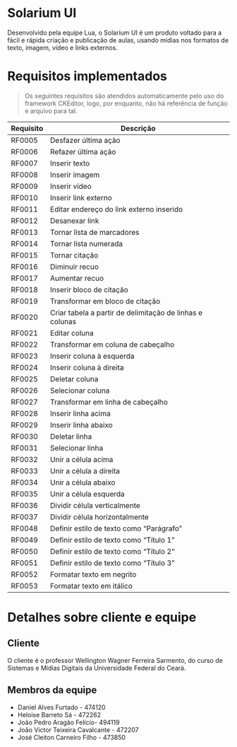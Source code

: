 # Solarium UI

Desenvolvido pela equipe Lua, o Solarium UI é um produto voltado para a fácil e rápida criação e publicação de aulas, usando mídias nos formatos de texto, imagem, vídeo e links externos.

# Requisitos implementados

> Os seguintes requisitos são atendidos automaticamente pelo uso do framework CKEditor, logo, por enquanto, não há referência de função e arquivo para tal.

Requisito | Descrição
-------|---------
RF0005 | Desfazer última ação 
RF0006 | Refazer última ação 
RF0007 | Inserir texto
RF0008 | Inserir imagem
RF0009 | Inserir vídeo
RF0010 | Inserir link externo
RF0011 | Editar endereço do link externo inserido
RF0012 | Desanexar link
RF0013 | Tornar lista de marcadores
RF0014 | Tornar lista numerada
RF0015 | Tornar citação
RF0016 | Diminuir recuo
RF0017 | Aumentar recuo
RF0018 | Inserir bloco de citação
RF0019 | Transformar em bloco de citação
RF0020 | Criar tabela a partir de delimitação de linhas e colunas
RF0021 | Editar coluna
RF0022 | Transformar em coluna de cabeçalho
RF0023 | Inserir coluna à esquerda
RF0024 | Inserir coluna à direita
RF0025 | Deletar coluna
RF0026 | Selecionar coluna
RF0027 | Transformar em linha de cabeçalho
RF0028 | Inserir linha acima
RF0029 | Inserir linha abaixo
RF0030 | Deletar linha
RF0031 | Selecionar linha
RF0032 | Unir a célula acima
RF0033 | Unir a célula a direita
RF0034 | Unir a célula abaixo
RF0035 | Unir a célula esquerda
RF0036 | Dividir célula verticalmente
RF0037 | Dividir célula horizontalmente
RF0048 | Definir estilo de texto como “Parágrafo”
RF0049 | Definir estilo de texto como “Título 1”
RF0050 | Definir estilo de texto como “Título 2”
RF0051 | Definir estilo de texto como “Título 3”
RF0052 | Formatar texto em negrito
RF0053 | Formatar texto em itálico

# Detalhes sobre cliente e equipe

## Cliente

O cliente é o professor Wellington Wagner Ferreira Sarmento, do curso de Sistemas e Mídias Digitais da Universidade Federal do Ceará.

## Membros da equipe

* Daniel Alves Furtado - 474120
* Heloise Barreto Sá - 472262
* João Pedro Aragão Felício- 494119
* João Victor Teixeira Cavalcante  - 472207
* José Cleiton Carneiro Filho - 473850
